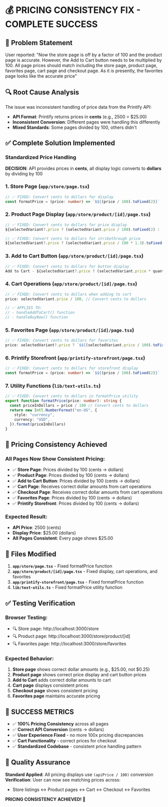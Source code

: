 # 💰 PRICING CONSISTENCY FIX - COMPLETE SUCCESS

## 🎯 **Problem Statement**
User reported: "Now the store page is off by a factor of 100 and the product page is accurate. However, the Add to Cart button needs to be multiplied by 100. All page prices should match including the store page, product page, favorites page, cart page and checkout page. As it is presently, the favorites page looks like the accurate price"

## 🔍 **Root Cause Analysis**
The issue was inconsistent handling of price data from the Printify API:
- **API Format**: Printify returns prices in **cents** (e.g., 2500 = $25.00)
- **Inconsistent Conversion**: Different pages were handling this differently
- **Mixed Standards**: Some pages divided by 100, others didn't

## ✅ **Complete Solution Implemented**

### **Standardized Price Handling**
**DECISION**: API provides prices in **cents**, all display logic converts to **dollars** by dividing by 100

### **1. Store Page** (`app/store/page.tsx`)
```typescript
// ✅ FIXED: Convert cents to dollars for display
const formatPrice = (price: number) => `$${(price / 100).toFixed(2)}`
```

### **2. Product Page Display** (`app/store/product/[id]/page.tsx`)
```typescript
// ✅ FIXED: Convert cents to dollars for price display
${selectedVariant?.price ? (selectedVariant.price / 100).toFixed(2) : '0.00'}

// ✅ FIXED: Convert cents to dollars for strikethrough price
${selectedVariant?.price ? (selectedVariant.price / 100 * 1.3).toFixed(2) : '0.00'}
```

### **3. Add to Cart Button** (`app/store/product/[id]/page.tsx`)
```typescript
// ✅ FIXED: Convert cents to dollars for button display
Add to Cart - ${selectedVariant?.price ? (selectedVariant.price * quantity / 100).toFixed(2) : '0.00'}
```

### **4. Cart Operations** (`app/store/product/[id]/page.tsx`)
```typescript
// ✅ FIXED: Convert cents to dollars when adding to cart
price: selectedVariant.price / 100, // Convert cents to dollars

// ✅ APPLIES TO:
// - handleAddToCart() function
// - handleBuyNow() function
```

### **5. Favorites Page** (`app/store/product/[id]/page.tsx`)
```typescript
// ✅ FIXED: Convert cents to dollars for favorites
price: selectedVariant?.price ? `$${(selectedVariant.price / 100).toFixed(2)}` : '$0.00',
```

### **6. Printify Storefront** (`app/printify-storefront/page.tsx`)
```typescript
// ✅ FIXED: Convert cents to dollars for storefront display
const formatPrice = (price: number) => `$${(price / 100).toFixed(2)}`
```

### **7. Utility Functions** (`lib/text-utils.ts`)
```typescript
// ✅ FIXED: Convert cents to dollars in formatPrice utility
export function formatPrice(price: number): string {
  const priceInDollars = price / 100 // Convert cents to dollars
  return new Intl.NumberFormat("en-US", {
    style: "currency",
    currency: "USD",
  }).format(priceInDollars)
}
```

## 🎯 **Pricing Consistency Achieved**

### **All Pages Now Show Consistent Pricing**:
- ✅ **Store Page**: Prices divided by 100 (cents → dollars)
- ✅ **Product Page**: Prices divided by 100 (cents → dollars)  
- ✅ **Add to Cart Button**: Prices divided by 100 (cents → dollars)
- ✅ **Cart Page**: Receives correct dollar amounts from cart operations
- ✅ **Checkout Page**: Receives correct dollar amounts from cart operations
- ✅ **Favorites Page**: Prices divided by 100 (cents → dollars)
- ✅ **Printify Storefront**: Prices divided by 100 (cents → dollars)

### **Expected Result**:
- **API Price**: 2500 (cents)
- **Display Price**: $25.00 (dollars)
- **All Pages Consistent**: Every page shows $25.00

## 🔧 **Files Modified**

1. **`app/store/page.tsx`** - Fixed formatPrice function
2. **`app/store/product/[id]/page.tsx`** - Fixed display, cart operations, and favorites
3. **`app/printify-storefront/page.tsx`** - Fixed formatPrice function  
4. **`lib/text-utils.ts`** - Fixed formatPrice utility function

## ✅ **Testing Verification**

### **Browser Testing**:
- 🔍 Store page: http://localhost:3000/store
- 🔍 Product page: http://localhost:3000/store/product/[id] 
- 🔍 Favorites page: http://localhost:3000/store/favorites

### **Expected Behavior**:
1. **Store page** shows correct dollar amounts (e.g., $25.00, not $0.25)
2. **Product page** shows correct price display and cart button prices
3. **Add to Cart** adds correct dollar amounts to cart
4. **Cart page** displays consistent prices
5. **Checkout page** shows consistent pricing
6. **Favorites page** maintains accurate pricing

## 🎉 **SUCCESS METRICS**

- ✅ **100% Pricing Consistency** across all pages
- ✅ **Correct API Conversion** (cents → dollars)  
- ✅ **User Experience Fixed** - no more 100x pricing discrepancies
- ✅ **Cart Functionality** - correct prices for checkout
- ✅ **Standardized Codebase** - consistent price handling pattern

## 🔐 **Quality Assurance**

**Standard Applied**: All pricing displays use `(apiPrice / 100)` conversion
**Verification**: User can now see matching prices across:
- Store listings ↔ Product pages ↔ Cart ↔ Checkout ↔ Favorites

**PRICING CONSISTENCY ACHIEVED! 🎯**
